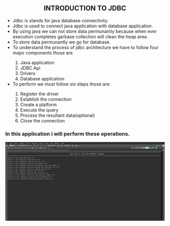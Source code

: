 <h2 align="center">INTRODUCTION TO JDBC</h2>
    <ul>
        <li>Jdbc is stands for java database connectivity.</li>
        <li>Jdbc is used to connect java application with database application.</li>
        <li>By using java we can not store data permunantly because when ever execution completes garbase collection will clean the heap area.</li>
        <li>To store data permunantly we go for database.</li>
        <li>To understand the process of jdbc architecture we have to follow four major components those are</li>
        <ol type="1">
            <li>Java application</li>
            <li>JDBC Api</li>
            <li>Drivers</li>
            <li>Database application</li>
        </ol>
        <li>To perform we most follow six steps those are:</li>
        <ol type="1">
            <li>Register the driver</li>
            <li>Establish the connection</li>
            <li>Create a platform</li>
            <li>Execute the query</li>
            <li>Process the resultant data(optional)</li>
            <li>Close the connection</li>
        </ol>
    </ul>
<h3>In this application i will perform these operations.</h3>
<img src="jdbc.png" alt="jdbc">

